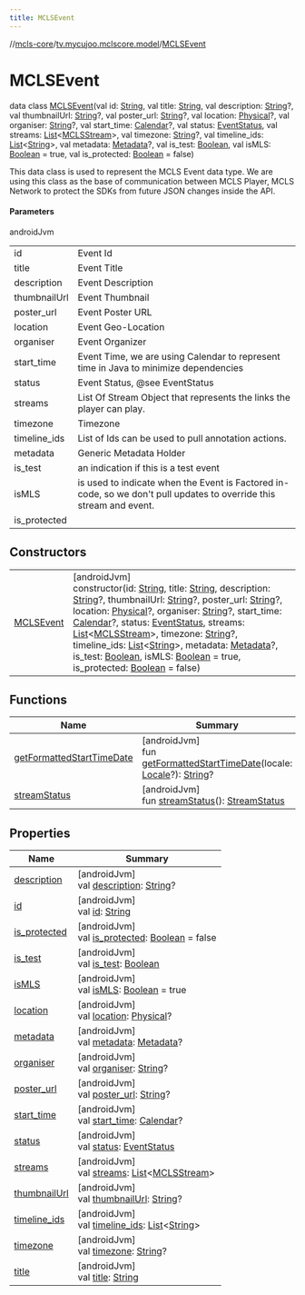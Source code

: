 ```yaml
---
title: MCLSEvent
---
```

//[mcls-core](../../../index.html)/[tv.mycujoo.mclscore.model](../index.html)/[MCLSEvent](index.html)



# MCLSEvent

data class [MCLSEvent](index.html)(val id: [String](https://kotlinlang.org/api/latest/jvm/stdlib/kotlin/-string/index.html), val title: [String](https://kotlinlang.org/api/latest/jvm/stdlib/kotlin/-string/index.html), val description: [String](https://kotlinlang.org/api/latest/jvm/stdlib/kotlin/-string/index.html)?, val thumbnailUrl: [String](https://kotlinlang.org/api/latest/jvm/stdlib/kotlin/-string/index.html)?, val poster_url: [String](https://kotlinlang.org/api/latest/jvm/stdlib/kotlin/-string/index.html)?, val location: [Physical](../-physical/index.html)?, val organiser: [String](https://kotlinlang.org/api/latest/jvm/stdlib/kotlin/-string/index.html)?, val start_time: [Calendar](https://developer.android.com/reference/kotlin/java/util/Calendar.html)?, val status: [EventStatus](../../tv.mycujoo.mclscore.entity/-event-status/index.html), val streams: [List](https://kotlinlang.org/api/latest/jvm/stdlib/kotlin.collections/-list/index.html)&lt;[MCLSStream](../-m-c-l-s-stream/index.html)&gt;, val timezone: [String](https://kotlinlang.org/api/latest/jvm/stdlib/kotlin/-string/index.html)?, val timeline_ids: [List](https://kotlinlang.org/api/latest/jvm/stdlib/kotlin.collections/-list/index.html)&lt;[String](https://kotlinlang.org/api/latest/jvm/stdlib/kotlin/-string/index.html)&gt;, val metadata: [Metadata](../-metadata/index.html)?, val is_test: [Boolean](https://kotlinlang.org/api/latest/jvm/stdlib/kotlin/-boolean/index.html), val isMLS: [Boolean](https://kotlinlang.org/api/latest/jvm/stdlib/kotlin/-boolean/index.html) = true, val is_protected: [Boolean](https://kotlinlang.org/api/latest/jvm/stdlib/kotlin/-boolean/index.html) = false)

This data class is used to represent the MCLS Event data type. We are using this class as the base of communication between MCLS Player, MCLS Network to protect the SDKs from future JSON changes inside the API.



#### Parameters


androidJvm

| | |
|---|---|
| id | Event Id |
| title | Event Title |
| description | Event Description |
| thumbnailUrl | Event Thumbnail |
| poster_url | Event Poster URL |
| location | Event Geo-Location |
| organiser | Event Organizer |
| start_time | Event Time, we are using Calendar to represent time in Java to minimize dependencies |
| status | Event Status, @see EventStatus |
| streams | List Of Stream Object that represents the links the player can play. |
| timezone | Timezone |
| timeline_ids | List of Ids can be used to pull annotation actions. |
| metadata | Generic Metadata Holder |
| is_test | an indication if this is a test event |
| isMLS | is used to indicate when the Event is Factored in-code, so we don't pull updates to override this stream and event. |
| is_protected |



## Constructors


| | |
|---|---|
| [MCLSEvent](-m-c-l-s-event.html) | [androidJvm]<br>constructor(id: [String](https://kotlinlang.org/api/latest/jvm/stdlib/kotlin/-string/index.html), title: [String](https://kotlinlang.org/api/latest/jvm/stdlib/kotlin/-string/index.html), description: [String](https://kotlinlang.org/api/latest/jvm/stdlib/kotlin/-string/index.html)?, thumbnailUrl: [String](https://kotlinlang.org/api/latest/jvm/stdlib/kotlin/-string/index.html)?, poster_url: [String](https://kotlinlang.org/api/latest/jvm/stdlib/kotlin/-string/index.html)?, location: [Physical](../-physical/index.html)?, organiser: [String](https://kotlinlang.org/api/latest/jvm/stdlib/kotlin/-string/index.html)?, start_time: [Calendar](https://developer.android.com/reference/kotlin/java/util/Calendar.html)?, status: [EventStatus](../../tv.mycujoo.mclscore.entity/-event-status/index.html), streams: [List](https://kotlinlang.org/api/latest/jvm/stdlib/kotlin.collections/-list/index.html)&lt;[MCLSStream](../-m-c-l-s-stream/index.html)&gt;, timezone: [String](https://kotlinlang.org/api/latest/jvm/stdlib/kotlin/-string/index.html)?, timeline_ids: [List](https://kotlinlang.org/api/latest/jvm/stdlib/kotlin.collections/-list/index.html)&lt;[String](https://kotlinlang.org/api/latest/jvm/stdlib/kotlin/-string/index.html)&gt;, metadata: [Metadata](../-metadata/index.html)?, is_test: [Boolean](https://kotlinlang.org/api/latest/jvm/stdlib/kotlin/-boolean/index.html), isMLS: [Boolean](https://kotlinlang.org/api/latest/jvm/stdlib/kotlin/-boolean/index.html) = true, is_protected: [Boolean](https://kotlinlang.org/api/latest/jvm/stdlib/kotlin/-boolean/index.html) = false) |


## Functions


| Name | Summary |
|---|---|
| [getFormattedStartTimeDate](get-formatted-start-time-date.html) | [androidJvm]<br>fun [getFormattedStartTimeDate](get-formatted-start-time-date.html)(locale: [Locale](https://developer.android.com/reference/kotlin/java/util/Locale.html)?): [String](https://kotlinlang.org/api/latest/jvm/stdlib/kotlin/-string/index.html)? |
| [streamStatus](stream-status.html) | [androidJvm]<br>fun [streamStatus](stream-status.html)(): [StreamStatus](../../tv.mycujoo.mclscore.entity/-stream-status/index.html) |


## Properties


| Name | Summary |
|---|---|
| [description](description.html) | [androidJvm]<br>val [description](description.html): [String](https://kotlinlang.org/api/latest/jvm/stdlib/kotlin/-string/index.html)? |
| [id](id.html) | [androidJvm]<br>val [id](id.html): [String](https://kotlinlang.org/api/latest/jvm/stdlib/kotlin/-string/index.html) |
| [is_protected](is_protected.html) | [androidJvm]<br>val [is_protected](is_protected.html): [Boolean](https://kotlinlang.org/api/latest/jvm/stdlib/kotlin/-boolean/index.html) = false |
| [is_test](is_test.html) | [androidJvm]<br>val [is_test](is_test.html): [Boolean](https://kotlinlang.org/api/latest/jvm/stdlib/kotlin/-boolean/index.html) |
| [isMLS](is-m-l-s.html) | [androidJvm]<br>val [isMLS](is-m-l-s.html): [Boolean](https://kotlinlang.org/api/latest/jvm/stdlib/kotlin/-boolean/index.html) = true |
| [location](location.html) | [androidJvm]<br>val [location](location.html): [Physical](../-physical/index.html)? |
| [metadata](metadata.html) | [androidJvm]<br>val [metadata](metadata.html): [Metadata](../-metadata/index.html)? |
| [organiser](organiser.html) | [androidJvm]<br>val [organiser](organiser.html): [String](https://kotlinlang.org/api/latest/jvm/stdlib/kotlin/-string/index.html)? |
| [poster_url](poster_url.html) | [androidJvm]<br>val [poster_url](poster_url.html): [String](https://kotlinlang.org/api/latest/jvm/stdlib/kotlin/-string/index.html)? |
| [start_time](start_time.html) | [androidJvm]<br>val [start_time](start_time.html): [Calendar](https://developer.android.com/reference/kotlin/java/util/Calendar.html)? |
| [status](status.html) | [androidJvm]<br>val [status](status.html): [EventStatus](../../tv.mycujoo.mclscore.entity/-event-status/index.html) |
| [streams](streams.html) | [androidJvm]<br>val [streams](streams.html): [List](https://kotlinlang.org/api/latest/jvm/stdlib/kotlin.collections/-list/index.html)&lt;[MCLSStream](../-m-c-l-s-stream/index.html)&gt; |
| [thumbnailUrl](thumbnail-url.html) | [androidJvm]<br>val [thumbnailUrl](thumbnail-url.html): [String](https://kotlinlang.org/api/latest/jvm/stdlib/kotlin/-string/index.html)? |
| [timeline_ids](timeline_ids.html) | [androidJvm]<br>val [timeline_ids](timeline_ids.html): [List](https://kotlinlang.org/api/latest/jvm/stdlib/kotlin.collections/-list/index.html)&lt;[String](https://kotlinlang.org/api/latest/jvm/stdlib/kotlin/-string/index.html)&gt; |
| [timezone](timezone.html) | [androidJvm]<br>val [timezone](timezone.html): [String](https://kotlinlang.org/api/latest/jvm/stdlib/kotlin/-string/index.html)? |
| [title](title.html) | [androidJvm]<br>val [title](title.html): [String](https://kotlinlang.org/api/latest/jvm/stdlib/kotlin/-string/index.html) |

